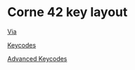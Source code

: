 # Corne 42 key layout

[Via](https://usevia.app/)

[Keycodes](https://docs.qmk.fm/keycodes_basic)

[Advanced Keycodes](https://docs.qmk.fm/#/feature_advanced_keycodes?id=modifier-keys)
